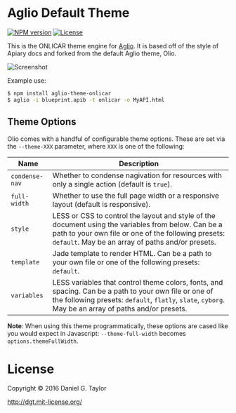 # Aglio Default Theme

[![NPM version](http://img.shields.io/npm/v/aglio-theme-onlicar.svg)](https://www.npmjs.org/package/aglio-theme-onlicar) [![License](http://img.shields.io/npm/l/aglio-theme-onlicar.svg)](https://www.npmjs.org/package/aglio-theme-onlicar)

This is the ONLICAR theme engine for [Aglio](https://github.com/danielgtaylor/aglio). It is based off of the style of Apiary docs and forked from the default Aglio theme, Olio.

![Screenshot](https://i.imgur.com/ahqZkvC.png)

Example use:

```bash
$ npm install aglio-theme-onlicar
$ aglio -i blueprint.apib -t onlicar -o MyAPI.html
```

## Theme Options

Olio comes with a handful of configurable theme options. These are set via the `--theme-XXX` parameter, where `XXX` is one of the following:

Name           | Description
-------------- | ------------------
`condense-nav` | Whether to condense nagivation for resources with only a single action (default is `true`).
`full-width`   | Whether to use the full page width or a responsive layout (default is responsive).
`style`        | LESS or CSS to control the layout and style of the document using the variables from below. Can be a path to your own file or one of the following presets: `default`. May be an array of paths and/or presets.
`template`     | Jade template to render HTML. Can be a path to your own file or one of the following presets: `default`.
`variables`    | LESS variables that control theme colors, fonts, and spacing. Can be a path to your own file or one of the following presets: `default`, `flatly`, `slate`, `cyborg`. May be an array of paths and/or presets.

**Note**: When using this theme programmatically, these options are cased like you would expect in Javascript: `--theme-full-width` becomes `options.themeFullWidth`.

License
=======
Copyright &copy; 2016 Daniel G. Taylor

http://dgt.mit-license.org/
